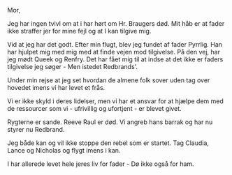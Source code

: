 Mor,

Jeg har ingen tvivl om at i har hørt om Hr. Braugers død. Mit håb er at fader ikke straffer jer for mine fejl og at I kan tilgive mig.

Vid at jeg har det godt. Efter min flugt, blev jeg fundet af fader Pyrrlig.
Han har hjulpet mig med mig med at finde vejen mod tilgivelse. På den vej, har jeg mødt Queek og Renfry.
Det har fået mig til at indse at det ikke er faders tilgivelse jeg søger - Men istedet Redbrands'.

Under min rejse at jeg set hvordan de almene folk sover uden tag over hovedet imens vi har levet et frås.

Vi er ikke skyld i deres lidelser, men vi har et ansvar for at hjælpe dem med de ressourcer som vi - ufrivillig og ufortjent - er blevet givet.

Rygterne er sande. Reeve Raul er død.
Vi angreb hans barrak og har nu styrer nu Redbrand.

Jeg både kan og vil ikke stoppe den rebel som er startet. Tag Claudia, Lance og Nicholas og flygt imens i kan.

I har allerede levet hele jeres liv for fader - Dø ikke også for ham.
